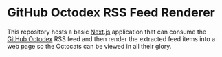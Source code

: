 # GitHub Octodex RSS Feed Renderer

This repository hosts a basic [Next.js](https://nextjs.org/) application that can consume the 
[GitHub Octodex](https://octodex.github.com/) RSS feed and then render the extracted feed 
items into a web page so the Octocats can be viewed in all their glory.

